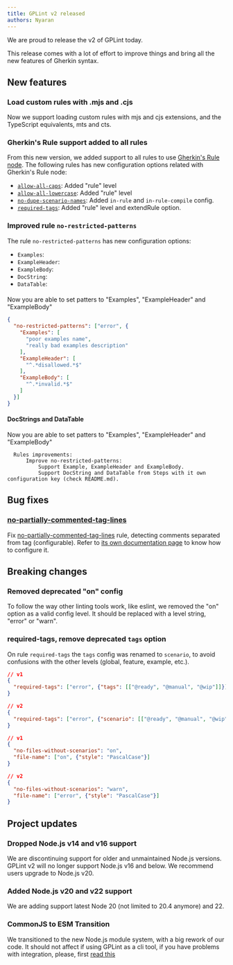 ```yaml
---
title: GPLint v2 released
authors: Nyaran
---
```


We are proud to release the v2 of GPLint today.

This release comes with a lot of effort to improve things and bring all the new features of Gherkin syntax.

<!-- truncate -->

## New features

### Load custom rules with .mjs and .cjs

Now we support loading custom rules with mjs and cjs extensions, and the TypeScript equivalents, mts and cts.

### Gherkin's Rule support added to all rules

From this new version, we added support to all rules to
use [Gherkin's Rule node](https://cucumber.io/docs/gherkin/reference/#rule). The following rules has new configuration
options related with Gherkin's Rule node:
 * [`allow-all-caps`](/docs/rules/allow-all-caps): Added "rule" level
 * [`allow-all-lowercase`](/docs/rules/allow-all-lowercase): Added "rule" level
 * [`no-dupe-scenario-names`](/docs/rules/no-dupe-scenario-names): Added `in-rule` and `in-rule-compile` config.
 * [`required-tags`](/docs/rules/required-tags): Added "rule" level and extendRule option.

### Improved rule `no-restricted-patterns`
The rule `no-restricted-patterns` has new configuration options:
 * `Examples`:
 * `ExampleHeader`:
 * `ExampleBody`:
 * `DocString`:
 * `DataTable`:

#### 
Now you are able to set patters to "Examples", "ExampleHeader" and "ExampleBody"
```json
{
  "no-restricted-patterns": ["error", {
    "Examples": [
      "poor examples name",
      "really bad examples description"
    ],
    "ExampleHeader": [
      "^.*disallowed.*$"
    ],
    "ExampleBody": [
      "^.*invalid.*$"
    ]
  }]
}
```
#### DocStrings and DataTable

Now you are able to set patters to "Examples", "ExampleHeader" and "ExampleBody"


      Rules improvements:
          Improve no-restricted-patterns:
              Support Example, ExampleHeader and ExampleBody.
              Support DocString and DataTable from Steps with it own configuration key (check README.md).


## Bug fixes

### [no-partially-commented-tag-lines](/docs/rules/no-partially-commented-tag-lines)

Fix [no-partially-commented-tag-lines](/docs/rules/no-partially-commented-tag-lines) rule, detecting comments separated from
tag (configurable). Refer to [its own documentation page](/docs/rules/no-partially-commented-tag-lines) to know how to
configure it.

## Breaking changes
### Removed deprecated "on" config

To follow the way other linting tools work, like eslint, we removed the "on" option as a valid config level. It should
be replaced with a level string, "error" or "warn".

### required-tags, remove deprecated `tags` option

On rule `required-tags` the `tags` config was renamed to `scenario`, to avoid confusions with the other levels (global,
feature, example, etc.).

```json lines
// v1
{
  "required-tags": ["error", {"tags": [["@ready", "@manual", "@wip"]]}]
}

// v2
{
  "required-tags": ["error", {"scenario": [["@ready", "@manual", "@wip"]]}]
}
```

```json lines
// v1
{
  "no-files-without-scenarios": "on",
  "file-name": ["on", {"style": "PascalCase"}]
}

// v2
{
  "no-files-without-scenarios": "warn",
  "file-name": ["error", {"style": "PascalCase"}]
}
```

## Project updates

### Dropped Node.js v14 and v16 support

We are discontinuing support for older and unmaintained Node.js versions. GPLint v2 will no longer support Node.js v16
and below. We recommend users upgrade to Node.js v20.

### Added Node.js v20 and v22 support

We are adding support latest Node 20 (not limited to 20.4 anymore) and 22.

### CommonJS to ESM Transition

We transitioned to the new Node.js module system, with a big rework of our code. It should not affect if using GPLint as
a cli tool, if you have problems with integration, please,
first [read this](https://gist.github.com/sindresorhus/a39789f98801d908bbc7ff3ecc99d99c)
